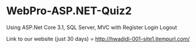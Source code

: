 # WebPro-ASP.NET-Quiz2
Using ASP.Net Core 3.1, SQL Server, MVC with Register Login Logout


Link to our website (just 30 days) = http://hwadidi-001-site1.itempurl.com/
